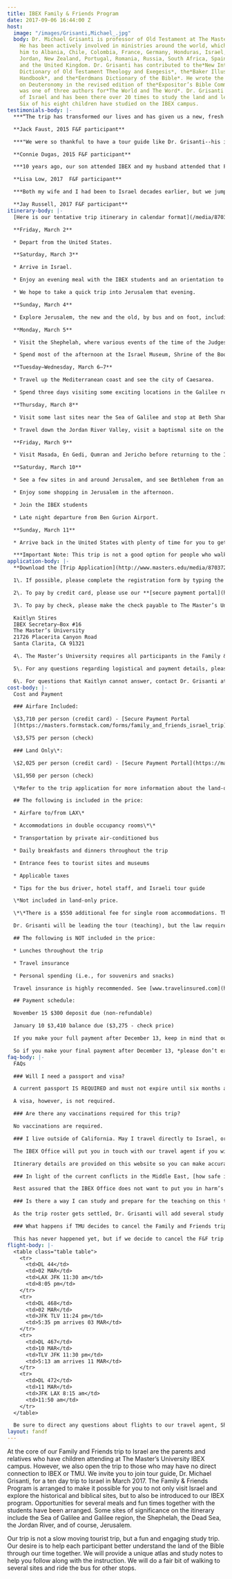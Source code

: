 ```yaml
---
title: IBEX Family & Friends Program
date: 2017-09-06 16:44:00 Z
host:
  image: "/images/Grisanti,Michael_.jpg"
  body: Dr. Michael Grisanti is professor of Old Testament at The Master’s Seminary.
    He has been actively involved in ministries around the world, which have brought
    him to Albania, Chile, Colombia, France, Germany, Honduras, Israel, Italy, Japan,
    Jordan, New Zealand, Portugal, Romania, Russia, South Africa, Spain, Ukraine,
    and the United Kingdom. Dr. Grisanti has contributed to the*New International
    Dictionary of Old Testament Theology and Exegesis*, the*Baker Illustrated Bible
    Handbook*, and the*Eerdmans Dictionary of the Bible*. He wrote the commentary
    on Deuteronomy in the revised edition of the*Expositor’s Bible Commentary*and
    was one of three authors for*The World and The Word*. Dr. Grisanti loves the land
    of Israel and has been there over 20 times to study the land and lead study trips.
    Six of his eight children have studied on the IBEX campus.
testimonials-body: |-
  ***“The trip has transformed our lives and has given us a new, fresh perspective on our daily readings of God’s Word. Though we did not spend a month in Israel and only a week, the places we visited and knowledge we gained was an incredible blessing… Our trip to Israel left us with a yearning to return and as we read God’s Word to be able to visualize the words on paper in our minds!”***

  **Jack Faust, 2015 F&F participant**

  ***"We were so thankful to have a tour guide like Dr. Grisanti--his insights, in-depth knowledge of the Bible, and 'contagious' love for history exceeded our expectations for the tour... The support material and literature provided laid a solid foundation for seeing and touring each site and has been used countless times since returning home and ‘reliving’ and sorting out all we saw and experienced... Since touring Israel, I noticed that I have been much more aware of and mindful of this year’s Passion Week. I have a deeper understanding and perspective of Christ’s final week on earth, and helpful memories and greater awareness of the events surrounding Christ’s crucifixion and resurrection. My husband John and I are very thankful that we were able to travel with the 2015 Family and Friends tour of Israel and are encouraging others to seriously consider and prefer a tour lead by TMU/TMS."***

  **Connie Dugas, 2015 F&F participant**

  ***10 years ago, our son attended IBEX and my husband attended that Family & Friends trip. The 2017 Family & Friends was my first Israel trip. The 2017 Family & Friends trip was a blessing. I appreciated Dr. Michael Grisanti’s daily devotions/encouragement on our bus ride toward our destinations, and how he associated passages of Scripture to the places where we traveled. We didn’t just visit places, each day we marveled at how God worked in the land, protected His own, and I believe God was honored by what was taught, and the extra bonus was what we saw. Together with the Satellite Bible Atlas, this time helped me understand the significance of the cities we visited. Now when places are mentioned in Scripture, I can visualize some of the places. It was truly a memorable visit to a special place where the OT Patriarchs, our Savior and the early church leaders lived and walked during their days on earth.***

  **Lisa Low, 2017  F&F participant**

  ***Both my wife and I had been to Israel decades earlier, but we jumped at the chance to join the Israel study tour while our daughter was there for the semester studying through the IBEX program at The Master’s University. This trip was incredibly rewarding and more meaningful, as the resource material we received in advance and the Bible Atlas we received while on the tour added tremendous depth to our experience. That, and the extensive knowledge and teaching from Dr. Grisanti and our Israeli guide made it a tremendous blessing. We also enjoyed the fellowship from some wonderful like-minded believers we met on the trip. This was way more than just another tourist trip. Thank you for providing such a great privilege to see and travel throughout Israel.***

  **Jay Russell, 2017 F&F participant**
itinerary-body: |-
  [Here is our tentative trip itinerary in calendar format](/media/870373/spring-2018-friends-and-family-program-calander.pdf)

  **Friday, March 2**

  * Depart from the United States.

  **Saturday, March 3**

  * Arrive in Israel.

  * Enjoy an evening meal with the IBEX students and an orientation to the Family & Friends program.

  * We hope to take a quick trip into Jerusalem that evening.

  **Sunday, March 4**

  * Explore Jerusalem, the new and the old, by bus and on foot, including the main biblical locations and some modern sites of interest.

  **Monday, March 5**

  * Visit the Shephelah, where various events of the time of the Judges and the Monarchy took place, including the site where David fought Goliath.

  * Spend most of the afternoon at the Israel Museum, Shrine of the Book, and a great NT Jerusalem model.

  **Tuesday–Wednesday, March 6–7**

  * Travel up the Mediterranean coast and see the city of Caesarea.

  * Spend three days visiting some exciting locations in the Galilee region, staying for two nights in a resort on the eastern shore of the Sea of Galilee and enjoying a boat ride on the Sea of Galilee. Then, head to the Dead Sea for the night of the 8th.

  **Thursday, March 8**

  * Visit some last sites near the Sea of Galilee and stop at Beth Shan.

  * Travel down the Jordan River Valley, visit a baptismal site on the Jordan River and then head to the west side of the Dead Sea to our hotel for the night. We hope to take a dip in the Dead Sea that evening (or early the next morning).

  **Friday, March 9**

  * Visit Masada, En Gedi, Qumran and Jericho before returning to the IBEX campus and our hotel nearby.

  **Saturday, March 10**

  * See a few sites in and around Jerusalem, and see Bethlehem from an overlook at the southern end of Jerusalem.

  * Enjoy some shopping in Jerusalem in the afternoon.

  * Join the IBEX students

  * Late night departure from Ben Gurion Airport.

  **Sunday, March 11**

  * Arrive back in the United States with plenty of time for you to get home for work or school the next day.

  ***Important Note: This trip is not a good option for people who walk with difficulty or who need a cane or walker. We will climb a few hills and go up and down a bunch of steps (esp. in Jerusalem). You don’t need to be in shape to run a marathon, but should be able to walk a few miles each day.***
application-body: |-
  **Download the [Trip Application](http://www.masters.edu/media/870372/f-and-f-israel-trip-application-registration-form-air-and-land-march-2018.pdf).**

  1\. If possible, please complete the registration form by typing the information. This will help insure that we have accurate information and don’t incorrectly read someone’s handwriting. Print the completed registration form and sign and date at the bottom. Provide your initials for the travel insurance line at the top of page 2 of the form. You can scan the form and email it to [ibexoffice@masters.edu](mailto:ibexoffice@masters.edu) or mail it to the IBEX Office (see below address).

  2\. To pay by credit card, please use our **[secure payment portal](https://masters.formstack.com/forms/family_and_friends_israel_trip)**.

  3\. To pay by check, please make the check payable to The Master’s University and mail or deliver to the IBEX Office.

  Kaitlyn Stires
  IBEX Secretary—Box #16
  The Master’s University
  21726 Placerita Canyon Road
  Santa Clarita, CA 91321

  4\. The Master’s University requires all participants in the Family & Friends program to fill out a **[release form](http://www.masters.edu/media/870371/activity-release-form-2105-01-29-fillable.pdf)**. Print the completed form and sign and date at the bottom. You can scan the form and email it to ibexoffice@masters.edu or mail it to the IBEX Office.

  5\. For any questions regarding logistical and payment details, please contact Kaitlyn Stire in the IBEX Office, 661-259-3540 x3011 or [ibexoffice@masters.edu](mailto:ibexoffice@masters.edu). Also, keep in mind that Kaitlyn is a full-time student and only works certain days and hours in the IBEX Office. Allow her time to reply to your email inquiries or phone calls.

  6\. For questions that Kaitlyn cannot answer, contact Dr. Grisanti at 818-909-5649 or [mgrisanti@tms.edu](mailto:mgrisanti@tms.edu).
cost-body: |-
  Cost and Payment

  ### Airfare Included:

  \$3,710 per person (credit card) - [Secure Payment Portal
  ](https://masters.formstack.com/forms/family_and_friends_israel_trip)

  \$3,575 per person (check)

  ### Land Only\*:

  \$2,025 per person (credit card) - [Secure Payment Portal](https://masters.formstack.com/forms/family_and_friends_israel_trip)

  \$1,950 per person (check)

  \*Refer to the trip application for more information about the land-only price.

  ## The following is included in the price:

  * Airfare to/from LAX\*

  * Accommodations in double occupancy rooms\*\*

  * Transportation by private air-conditioned bus

  * Daily breakfasts and dinners throughout the trip

  * Entrance fees to tourist sites and museums

  * Applicable taxes

  * Tips for the bus driver, hotel staff, and Israeli tour guide

  \*Not included in land-only price.

  \*\*There is a $550 additional fee for single room accommodations. The accommodations will be comparable to any good motel in America (3-4 star), with each double room having a private bath.

  Dr. Grisanti will be leading the tour (teaching), but the law requires that an Israeli tour guide accompany the group. The trip employs an Israeli tour guide who will offer insight into modern Israeli history, as well as flora and fauna of the land of Israel.

  ## The following is NOT included in the price:

  * Lunches throughout the trip

  * Travel insurance

  * Personal spending (i.e., for souvenirs and snacks)

  Travel insurance is highly recommended. See [www.travelinsured.com](http://www.travelinsured.com/) for additional information. If booking online, please indicate agency number 458167 for proper tracking purposes.

  ## Payment schedule:

  November 15 $300 deposit due (non-refundable)

  January 10 $3,410 balance due ($3,275 - check price)

  If you make your full payment after December 13, keep in mind that our IBEX secretary (who handles the payments) will heading home for her Christmas break and won’t arrive back on campus untili the due date for the final payment. We need the payments in by January 10 to give the IBEX secretary and the finance office time to gather those payments together and send checks off for the land and airline side of the trip costs.

  So if you make your final payment after December 13, *please don’t expect any response saying that your payment was received* until she gets back into the IBEX office and can catch up with payments that came in during the break. Also, there is no need to email me because I won’t know anything about what has come through as payments. If you are wondering if your payment was received, feel free to email Kaitlyn after January 10.
faq-body: |-
  FAQs

  ### Will I need a passport and visa?

  A current passport IS REQUIRED and must not expire until six months after our return date. [Please apply immediately](http://travel.state.gov/content/passports/en/passports.html), as it may take several weeks to process.\* Recent news alerts have stated that passport processing now seems to take more time than usual. Don’t delay in applying for your passport!!\*

  A visa, however, is not required.

  ### Are there any vaccinations required for this trip?

  No vaccinations are required.

  ### I live outside of California. May I travel directly to Israel, or do I need to join the group at LAX?

  The IBEX Office will put you in touch with our travel agent if you wish to make other arrangements. You are also free to use your own agent or book your own flight. It is possible to leave from other major airports and connect with the group in New York City (JFK). We generally discourage travel to Israel apart from the group due to ***potential scheduling conflicts***. If you do travel on your own to Israel, land-only cost of the trip is $2,025.00 (or $1,950.00 if paid by check). However, we are not able to arrange ground transportation or hotels for alternative travel arrangements if your flight schedule does not match that of the Friends and Family group or your flight’s arrival in Tel Aviv is delayed for some reason. You will need to BE SURE you arrive before the group and depart after the group departs if you want to ride on the bus from or to the airport. You are also able to arrive a day(s) before or depart after the trip if preferred. If so, you can meet us at the Ben Gurion airport at the time of our arrival or arrange your own transportation to the Moshav where the IBEX campus is located. If needed, Dr. Grisanti will provide the address of the Moshav.

  Itinerary details are provided on this website so you can make accurate flight plans if you choose to make your own flight arrangements.

  ### In light of the current conflicts in the Middle East, [how safe is it to travel to Israel](http://www.waynestiles.com/is-it-safe-to-travel-to-israel/)?

  Rest assured that the IBEX Office does not want to put you in harm’s way. We won’t let the IBEX students go to Israel if we are convinced it is not safe, and we won’t pull the trigger on the Friends and Family trip (early January) if we have any concerns. We don’t go near Gaza during our trip. Israel is an amazingly safe place to be. Dr. Grisanti has been to Israel 20 times and has never felt unsafe. Events like those that took place in the summer are not commonplace at all. In the end, we trust God’s providence, and we are in continuous communication with people who know the status of travel in Israel.

  ### Is there a way I can study and prepare for the teaching on this trip?

  As the trip roster gets settled, Dr. Grisanti will add several study suggestions to the trip webpage or email them to the group participants directly. These resources will help those interested in laying some groundwork for what we hope to learn during our time together.

  ### What happens if TMU decides to cancel the Family and Friends trip?

  This has never happened yet, but if we decide to cancel the F&F trip **before the full payment is due** (Jan. 10), we will fully refund the deposit or whatever a person has paid. However, **after the full payment is made and that money goes to the airline and the land venues**, the money is out of our hands. If things get so bad at that point that we make the painful decision to cancel the trip **(which I don't at all expect)**, we have no access to that money. That is where the travel insurance kicks in. That is why we are encouraging concerned people to buy the travel insurance--making sure they understand the parameters of the policy they choose.
flight-body: |-
  <table class="table table">
    <tr>
      <td>DL 44</td>
      <td>02 MAR</td>
      <td>LAX JFK 11:30 am</td>
      <td>8:05 pm</td>
    </tr>
    <tr>
      <td>DL 468</td>
      <td>02 MAR</td>
      <td>JFK TLV 11:24 pm</td>
      <td>5:35 pm arrives 03 MAR</td>
    </tr>
    <tr>
      <td>DL 467</td>
      <td>10 MAR</td>
      <td>TLV JFK 11:30 pm</td>
      <td>5:13 am arrives 11 MAR</td>
    </tr>
    <tr>
      <td>DL 472</td>
      <td>11 MAR</td>
      <td>JFK LAX 8:15 am</td>
      <td>11:50 am</td>
    </tr>
  </table>

  Be sure to direct any questions about flights to our travel agent, Shirley Fleig- [groupadvantage@me.com](mailto:groupadvantage@me.com)
layout: fandf
---
```


At the core of our Family and Friends trip to Israel are the parents and relatives who have children attending at The Master’s University IBEX campus. However, we also open the trip to those who may have no direct connection to IBEX or TMU. We invite you to join tour guide, Dr. Michael Grisanti, for a ten day trip to Israel in March 2017. The Family & Friends Program is arranged to make it possible for you to not only visit Israel and explore the historical and biblical sites, but to also be introduced to our IBEX program. Opportunities for several meals and fun times together with the students have been arranged. Some sites of significance on the itinerary include the Sea of Galilee and Galilee region, the Shephelah, the Dead Sea, the Jordan River, and of course, Jerusalem.

Our trip is not a slow moving tourist trip, but a fun and engaging study trip. Our desire is to help each participant better understand the land of the Bible through our time together. We will provide a unique atlas and study notes to help you follow along with the instruction. We will do a fair bit of walking to several sites and ride the bus for other stops.